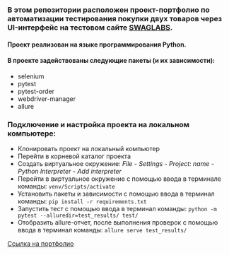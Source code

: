 ### В этом репозитории расположен проект-портфолио по автоматизации тестирования покупки двух товаров через UI-интерфейс на тестовом сайте [SWAGLABS](https://www.saucedemo.com/).

#### Проект реализован на языке программирования Python.
#### В проекте задействованы следующие пакеты (и их зависимости):
- selenium
- pytest
- pytest-order
- webdriver-manager
- allure

### Подключение и настройка проекта на локальном компьютере:
- Клонировать проект на локальный компьютер
- Перейти в корневой каталог проекта
- Создать виртуальное окружение:
_File - Settings - Project: name - Python Interpreter - Add interpreter_
- Перейти в виртуальное окружение с помощью ввода в терминале команды: `venv/Scripts/activate`
- Установить пакеты и зависимости с помощью ввода в терминал команды: `pip install -r requirements.txt`
- Запустить тест с помощью ввода в терминал команды: `python -m pytest --alluredir=test_results/ test/`
- Отобразить allure-отчет, после выполнения проверок с помощью ввода в терминал команды: `allure serve test_results/`



[Ссылка на портфолио](https://docs.google.com/document/d/1qqiY6eE5F0_nukb1E979TQb4SeIlW6y7y4AQ6zcDu28/edit "QA Engineer | Тестировщик – Силкин Евгений")



